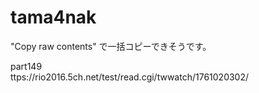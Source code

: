 # tama4nak

"Copy raw contents" で一括コピーできそうです。


part149    
ttps://rio2016.5ch.net/test/read.cgi/twwatch/1761020302/
